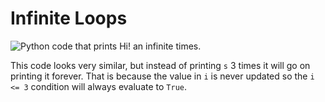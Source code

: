 # Infinite Loops

![Python code that prints Hi! an infinite
times.](06_infinite_loop_py.png)

This code looks very similar, but instead of printing `s` 3 times it
will go on printing it forever. That is because the value in `i` is never
updated so the `i <= 3` condition will always evaluate to `True`.


